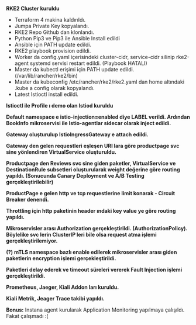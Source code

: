 **RKE2 Cluster kuruldu** 

- Terraform 4 makina kaldırıldı.
- Jumpa Private Key kopyalandı.
- RKE2 Repo Github dan klonlandı.
- Python Pip3 ve Pip3 ile Ansible Install edildi
- Ansible için PATH update edildi.
- RKE2 playbook provision edildi.
- Worker da config.yaml içerisindeki cluster-cidr, service-cidr silinip rke2-agent systemd servisi restart edildi. (Playbook HATALI)
- Master da kubectl erişimi için PATH update edildi. (/var/lib/rancher/rke2/bin)
- Master da kubeconfig /etc/rancher/rke2/rke2.yaml dan home altındaki .kube a config olarak kopyalandı.
- Latest Istioctl install edildi.

**Istioctl ile Profile ı demo olan Istiod kuruldu**

**Default namespace e istio-injection=enabled diye LABEL verildi. Ardından BookInfo mikroservisi ile Istio-agentlar sidecar olarak inject edildi.**

**Gateway oluşturulup IstioIngressGateway e attach edildi.**

**Gateway den gelen requestleri eşleşen URI lara göre productpage svc sine yönlendiren VirtualService oluşturuldu.**

**Productpage den Reviews svc sine giden paketler, VirtualService ve DestinationRule subsetleri oluşturularak weight değerine göre routing yapıldı. (Sonucunda Canary Deployment ve A/B Testing gerçekleştirilebilir)**

**ProductPage e gelen http ve tcp requestlerine limit konarak - Circuit Breaker denendi.**

**Throttling için http paketinin header ındaki key value ye göre routing yapıldı.**

**Mikroservisler arası Authorization gerçekleştirildi. (AuthorizationPolicy). Böylelike svc lerin ClusterIP leri bile olsa request atma işlemi gerçekleştirilemiyor.**

**(?) mTLS namespace bazlı enable edilerek mikroservisler arası giden paketlerin encryption işlemi gerçekleştirildi.**

**Paketleri delay ederek ve timeout süreleri vererek Fault Injection işlemi gerçekleştirildi.**

**Prometheus, Jaeger, Kiali Addon ları kuruldu.**

**Kiali Metrik, Jeager Trace takibi yapıldı.**

**Bonus:** Instana agent kurularak Application Monitoring yapılmaya çalışıldı. Fakat çalışmadı :(
